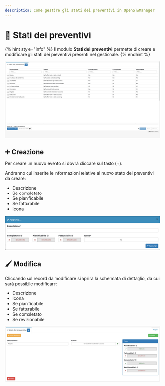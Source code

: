 ```yaml
---
description: Come gestire gli stati dei preventivi in OpenSTAManager
---
```


# 📑 Stati dei preventivi

{% hint style="info" %}
Il modulo **Stati dei preventivi** permette di creare e modificare gli stati dei preventivi presenti nel gestionale.
{% endhint %}

![](<../../../../.gitbook/assets/image (554).png>)

## ➕ Creazione

Per creare un nuovo evento si dovrà cliccare sul tasto (+).

Andranno qui inserite le informazioni relative al nuovo stato dei preventivi da creare:

* Descrizione
* Se completato
* Se pianificabile
* Se fatturabile
* Icona

![](<../../../../.gitbook/assets/image (516).png>)

## 🖌️ Modifica

Cliccando sul record da modificare si aprirà la schermata di dettaglio, da cui sarà possibile modificare:

* Descrizione
* Icona
* Se pianificabile
* Se fatturabile
* Se completato
* Se revisionabile

![](<../../../../.gitbook/assets/image (495).png>)

